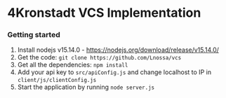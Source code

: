 # 4Kronstadt VCS Implementation

### Getting started

 1. Install nodejs v15.14.0 - https://nodejs.org/download/release/v15.14.0/  
 2. Get the code: `git clone https://github.com/Lnossa/vcs`  
 3. Get all the dependencies: `npm install`  
 4. Add your api key to `src/apiConfig.js` and change localhost to IP in `client/js/clientConfig.js`
 5. Start the application by running `node server.js`
